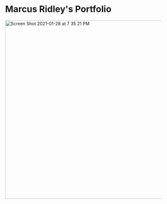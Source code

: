 # Marcus Ridley's Portfolio

<img width="574" alt="Screen Shot 2021-01-28 at 7 35 21 PM" src="https://user-images.githubusercontent.com/67432727/106216613-84c40580-61a1-11eb-87af-91b1dddf00cd.png">
